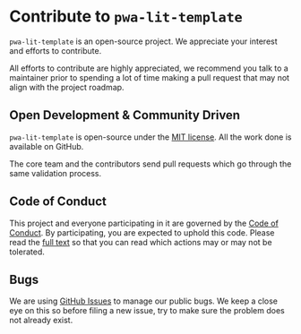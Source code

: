 # Contribute to `pwa-lit-template`

`pwa-lit-template` is an open-source project. We appreciate your interest and efforts to contribute.

All efforts to contribute are highly appreciated, we recommend you talk to a maintainer prior to spending a lot of time making a pull request that may not align with the project roadmap.

## Open Development & Community Driven

`pwa-lit-template` is open-source under the [MIT license](../LICENSE). All the work done is available on GitHub.

The core team and the contributors send pull requests which go through the same validation process.

## Code of Conduct

This project and everyone participating in it are governed by the [Code of Conduct](CODE_OF_CONDUCT.md). By participating, you are expected to uphold this code. Please read the [full text](CODE_OF_CONDUCT.md) so that you can read which actions may or may not be tolerated.

## Bugs

We are using [GitHub Issues](../../../issues) to manage our public bugs. We keep a close eye on this so before filing a new issue, try to make sure the problem does not already exist.

